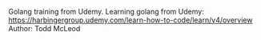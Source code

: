 Golang training from Udemy.
Learning golang from Udemy:
	https://harbingergroup.udemy.com/learn-how-to-code/learn/v4/overview
Author: Todd McLeod
